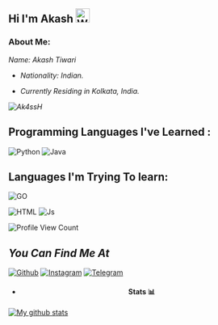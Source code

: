 ## Hi I'm Akash <img src="https://user-images.githubusercontent.com/1303154/88677602-1635ba80-d120-11ea-84d8-d263ba5fc3c0.gif" width="28px" alt="Whats Up">

### About Me:

<i>
  Name: Akash Tiwari
  
  - Nationality: Indian.
  

  - Currently Residing in Kolkata, India.
  
  ![ Ak4ssH ](https://github-readme-stats.vercel.app/api/top-langs/?username=Ak4ssH&theme=blue-green)
  

 </i> 
 
 ## Programming Languages I've Learned :

![Python](https://img.shields.io/badge/Python-3776AB?style=for-the-badge&logo=python&logoColor=white)
![Java](https://img.shields.io/badge/Java-000000?style=for-the-badge&logo=java&logoColor=white)

## Languages I'm Trying To learn:

![GO](https://img.shields.io/badge/go-%2300ADD8.svg?style=for-the-badge&logo=go&logoColor=white)

![HTML](https://img.shields.io/badge/HTML5-f34F26?style=for-the-badge&logo=html5&logoColor=white)
![Js](https://img.shields.io/badge/JavaScript-323330?style=for-the-badge&logo=javascript&logoColor=F7DF1E)

![Profile View Count](https://komarev.com/ghpvc/?username=Ak4ssH)

## <i>You Can Find Me At</i>

[![Github](https://img.shields.io/badge/-Github-181717?style=for-the-badge&logo=Github&logoColor=white)](https://github.com/Ak4ssH)
[![Instagram](https://img.shields.io/badge/Instagram-E44dsada5F?style=for-the-badge&logo=instagram&logoColor=white)](https://www.instagram.com/ak4sh.arc)
[![Telegram](https://img.shields.io/badge/Telegram-2CA5E0?style=for-the-badge&logo=telegram&logoColor=white)](https://t.me/TheVenomXD)

 -   <h4 align="center">Stats 📊</h4> 

  [![My github stats](https://github-readme-stats.vercel.app/api?username=Ak4ssH&count_private=true&show_icons=true&theme=radical&include_all_commits=true&custom_title=Ak4ssH's+Github+Stats)](https://t.me/TheVenomXD)
